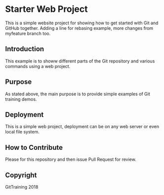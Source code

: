# Starter Web Project

This is a  simple website project for showing how to get started with Git and GitHub together.  Adding a line for rebasing example, more changes from myfeature branch too.

## Introduction

This example is to showw different parts of the Git repository and various commands using a web project.

## Purpose

As stated above, the main purpose is to provide simple examples of Git training demos.

## Deployment

This is a  simple web project, deployment can be on any web server or even local file system.

## How to Contribute

Please for this repository and then issue Pull Request for review.

## Copyright

GitTraining 2018
